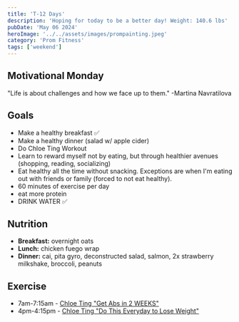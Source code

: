 ```yaml
---
title: 'T-12 Days'
description: 'Hoping for today to be a better day! Weight: 140.6 lbs'
pubDate: 'May 06 2024'
heroImage: '../../assets/images/prompainting.jpeg'
category: 'Prom Fitness'
tags: ['weekend']
---
```


## Motivational Monday

"Life is about challenges and how we face up to them." -Martina Navratilova

## Goals

- Make a healthy breakfast ✅
- Make a healthy dinner (salad w/ apple cider)
- Do Chloe Ting Workout
- Learn to reward myself not by eating, but through healthier avenues (shopping, reading, socializing)
- Eat healthy all the time without snacking. Exceptions are when I'm eating out with friends or family (forced to not eat healthy).
- 60 minutes of exercise per day
- eat more protein
- DRINK WATER ✅

## Nutrition

- **Breakfast:** overnight oats
- **Lunch:** chicken fuego wrap
- **Dinner:** cai, pita gyro, deconstructed salad, salmon, 2x strawberry milkshake, broccoli, peanuts

## Exercise

- 7am-7:15am - [Chloe Ting "Get Abs in 2 WEEKS"](https://www.youtube.com/watch?v=2pLT-olgUJs)
- 4pm-4:15pm - [Chloe Ting "Do This Everyday to Lose Weight"](https://www.youtube.com/watch?v=2MoGxae-zyo)
